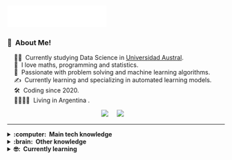 <img src="images/svg/header_en.svg"></img>

### :space_invader: &nbsp;About Me!

&nbsp;&nbsp;&nbsp; :technologist: &nbsp;Currently studying Data Science in [Universidad Austral](https://www.austral.edu.ar). \
&nbsp;&nbsp;&nbsp; :seedling: &nbsp;I love maths, programming and statistics.\
&nbsp;&nbsp;&nbsp; :heartbeat: &nbsp;Passionate with problem solving and machine learning algorithms.\
&nbsp;&nbsp;&nbsp; :writing_hand: &nbsp;Currently learning and specializing in automated learning models.\
&nbsp;&nbsp;&nbsp; :hammer_and_wrench: &nbsp;Coding since 2020.\
&nbsp;&nbsp;&nbsp; :family_man_woman_girl_girl: &nbsp;Living in Argentina .

<p align="center">
  <a href="mailto:maxiverdondo04@gmail.com"><img src="https://img.shields.io/badge/gmail-%23D14836.svg?&style=for-the-badge&logo=gmail&logoColor=white" /></a>&nbsp;&nbsp;&nbsp;&nbsp;
  <a href="https://www.linkedin.com/in/maximo-verdondoni/"><img src="https://img.shields.io/badge/linkedin-%230077B5.svg?&style=for-the-badge&logo=linkedin&logoColor=white" /></a>&nbsp;&nbsp;&nbsp;&nbsp;
</p>

<hr/>

<details>
  <summary><b>:computer: &nbsp;Main tech knowledge</b></summary>
  <br/>

  <a href="https://skillicons.dev">
    <img src="https://skillicons.dev/icons?i=py,r,mysql,js,github,git"/>
  </a>

</details>

<details>
  <summary><b>:brain: &nbsp;Other knowledge</b></summary>
  <br/>

  <a href="https://skillicons.dev">
    <img src="https://skillicons.dev/icons?i=firebase,notion,cpp,css,html"/>
  </a>
  
</details>

<details>
  <summary><b> 🤓: &nbsp;Currently learning</b></summary>
  <br/>

  <a href="https://skillicons.dev">
    <img src="https://skillicons.dev/icons?i=sklearn,tensorflow"/>
  </a>
  
</details>

<!-- 
ESTADISTICAS A CAMBIAR!
<details>
  <summary><b>:gear: &nbsp;GitHub Statistics</b></summary>
  <br/>
    <p align="center">
        <img height="137px" src="https://github-readme-streak-stats.herokuapp.com/?user=brunotacca&hide_border=true&theme=nightowl" />
    </p>
    <p align="center">
        <img height="137px" src="https://github-readme-stats.vercel.app/api?username=brunotacca&hide_title=true&hide_border=true&show_icons=true&include_all_commits=true&count_private=true&line_height=21&theme=nightowl" /> <img height="137px" src="https://github-readme-stats.vercel.app/api/top-langs/?username=brunotacca&hide=html&hide_title=true&hide_border=true&layout=compact&langs_count=8&theme=nightowl" />
    </p>
</details>

<hr/>


<p align="right">
<img src="https://komarev.com/ghpvc/?username=brunotacca&style=plastic&label=Views"><img>
<img src="https://badges.pufler.dev/visits/brunotacca/brunotacca?color=black&logo=github" />
</p>
-->
